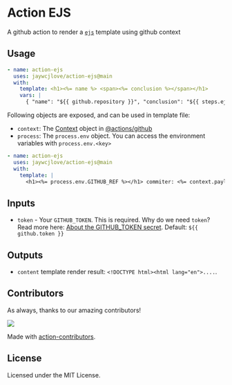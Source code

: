 Action EJS
===

A github action to render a [`ejs`](https://github.com/mde/ejs) template using github context

## Usage

```yml
- name: action-ejs
  uses: jaywcjlove/action-ejs@main
  with:
    template: <h1><%= name %> <span><%= conclusion %></span></h1>
    vars: |
      { "name": "${{ github.repository }}", "conclusion": "${{ steps.ejs.conclusion }}" }
```

Following objects are exposed, and can be used in template file:

- `context`: The [Context](https://github.com/actions/toolkit/blob/main/packages/github/src/context.ts) object in [@actions/github](https://github.com/actions/toolkit/tree/main/packages/github)
- `process`: The `process.env` object. You can access the environment variables with `process.env.<key>`

```yml
- name: action-ejs
  uses: jaywcjlove/action-ejs@main
  with:
    template: |
      <h1><%= process.env.GITHUB_REF %></h1> commiter: <%= context.payload.head_commit.author.name %>
```

## Inputs

- `token` - Your `GITHUB_TOKEN`. This is required. Why do we need `token`? Read more here: [About the GITHUB_TOKEN secret](https://help.github.com/en/actions/automating-your-workflow-with-github-actions/authenticating-with-the-github_token#about-the-github_token-secret). Default: `${{ github.token }}`

## Outputs

- `content` template render result: `<!DOCTYPE html><html lang="en">....`.

## Contributors

As always, thanks to our amazing contributors!

<a href="https://github.com/jaywcjlove/action-ejs/graphs/contributors">
  <img src="https://jaywcjlove.github.io/action-ejs/CONTRIBUTORS.svg" />
</a>

Made with [action-contributors](https://github.com/jaywcjlove/github-action-contributors).

## License

Licensed under the MIT License.
